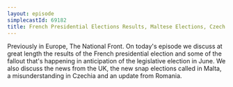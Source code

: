 ```yaml
---
layout: episode
simplecastId: 69182
title: French Presidential Elections Results, Maltese Elections, Czech Awkwardness, & UK Snap Election Update
---
```


Previously in Europe, The National Front. On today's episode we discuss at great length the results of the French presidential election and some of the fallout that's happening in anticipation of the legislative election in June. We also discuss the news from the UK, the new snap elections called in Malta, a misunderstanding in Czechia and an update from Romania.

